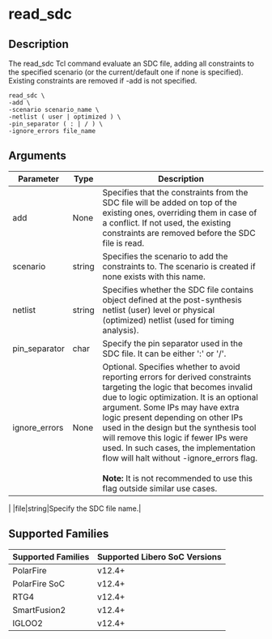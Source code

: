 # read_sdc

## Description

The read_sdc Tcl command evaluate an SDC file, adding all constraints to the specified scenario (or the current/default one if none is specified). Existing constraints are removed if -add is not specified.

```
read_sdc \
-add \
-scenario scenario_name \
-netlist ( user | optimized ) \
-pin_separator ( : | / ) \
-ignore_errors file_name
```

## Arguments

|Parameter|Type|Description|
|---------|----|-----------|
|add|None|Specifies that the constraints from the SDC file will be added on top of the existing ones, overriding them in case of a conflict. If not used, the existing constraints are removed before the SDC file is read.|
|scenario|string|Specifies the scenario to add the constraints to. The scenario is created if none exists with this name.|
|netlist|string|Specifies whether the SDC file contains object defined at the post-synthesis netlist (user) level or physical (optimized) netlist (used for timing analysis).|
|pin_separator|char|Specify the pin separator used in the SDC file. It can be either ':' or '/'.|
|ignore_errors|None|Optional. Specifies whether to avoid reporting errors for derived constraints targeting the logic that becomes invalid due to logic optimization. It is an optional argument. Some IPs may have extra logic present depending on other IPs used in the design but the synthesis tool will remove this logic if fewer IPs were used. In such cases, the implementation flow will halt without -ignore_errors flag. <br /><br />**Note:** It is not recommended to use this flag outside similar use cases.

|
|file|string|Specify the SDC file name.|

## Supported Families

|Supported Families|Supported Libero SoC Versions|
|------------------|-----------------------------|
|PolarFire|v12.4+|
|PolarFire SoC|v12.4+|
|RTG4|v12.4+|
|SmartFusion2|v12.4+|
|IGLOO2|v12.4+|
